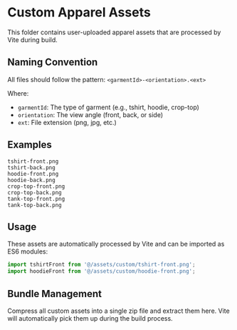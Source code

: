 # Custom Apparel Assets

This folder contains user-uploaded apparel assets that are processed by Vite during build.

## Naming Convention

All files should follow the pattern: `<garmentId>-<orientation>.<ext>`

Where:
- `garmentId`: The type of garment (e.g., tshirt, hoodie, crop-top)
- `orientation`: The view angle (front, back, or side)
- `ext`: File extension (png, jpg, etc.)

## Examples

```
tshirt-front.png
tshirt-back.png
hoodie-front.png
hoodie-back.png
crop-top-front.png
crop-top-back.png
tank-top-front.png
tank-top-back.png
```

## Usage

These assets are automatically processed by Vite and can be imported as ES6 modules:

```typescript
import tshirtFront from '@/assets/custom/tshirt-front.png';
import hoodieFront from '@/assets/custom/hoodie-front.png';
```

## Bundle Management

Compress all custom assets into a single zip file and extract them here. Vite will automatically pick them up during the build process.